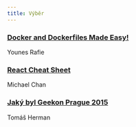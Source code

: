 ```yaml
---
title: Výběr
---
```


### [Docker and Dockerfiles Made Easy!](http://www.sitepoint.com/docker-and-dockerfiles-made-easy/)
Younes Rafie

### [React Cheat Sheet](http://reactcheatsheet.com)
Michael Chan

### [Jaký byl Geekon Prague 2015](https://www.zdrojak.cz/clanky/jaky-byl-geekon-prague-2015/)
Tomáš Herman
